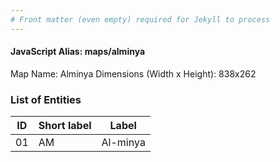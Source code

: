 ```yaml
---
# Front matter (even empty) required for Jekyll to process
---
```


#### JavaScript Alias: maps/alminya

Map Name: Alminya
Dimensions (Width x Height): 838x262

### List of Entities

| ID  | Short label | Label    |
| --- | ----------- | -------- |
| 01  | AM          | Al-minya |
